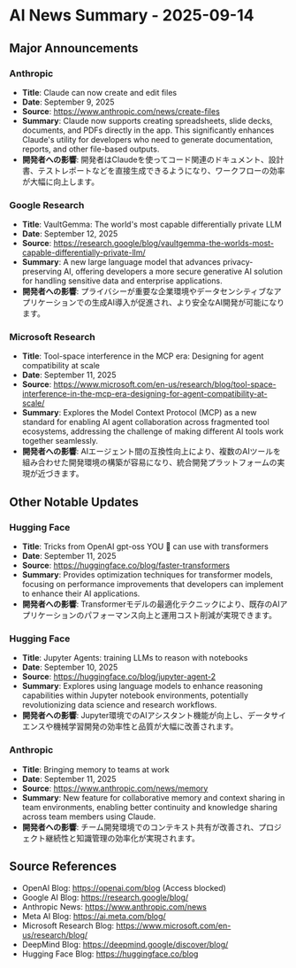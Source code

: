 # AI News Summary - 2025-09-14

## Major Announcements

### Anthropic
- **Title**: Claude can now create and edit files
- **Date**: September 9, 2025
- **Source**: https://www.anthropic.com/news/create-files
- **Summary**: Claude now supports creating spreadsheets, slide decks, documents, and PDFs directly in the app. This significantly enhances Claude's utility for developers who need to generate documentation, reports, and other file-based outputs.
- **開発者への影響**: 開発者はClaudeを使ってコード関連のドキュメント、設計書、テストレポートなどを直接生成できるようになり、ワークフローの効率が大幅に向上します。

### Google Research
- **Title**: VaultGemma: The world's most capable differentially private LLM
- **Date**: September 12, 2025
- **Source**: https://research.google/blog/vaultgemma-the-worlds-most-capable-differentially-private-llm/
- **Summary**: A new large language model that advances privacy-preserving AI, offering developers a more secure generative AI solution for handling sensitive data and enterprise applications.
- **開発者への影響**: プライバシーが重要な企業環境やデータセンシティブなアプリケーションでの生成AI導入が促進され、より安全なAI開発が可能になります。

### Microsoft Research
- **Title**: Tool-space interference in the MCP era: Designing for agent compatibility at scale
- **Date**: September 11, 2025
- **Source**: https://www.microsoft.com/en-us/research/blog/tool-space-interference-in-the-mcp-era-designing-for-agent-compatibility-at-scale/
- **Summary**: Explores the Model Context Protocol (MCP) as a new standard for enabling AI agent collaboration across fragmented tool ecosystems, addressing the challenge of making different AI tools work together seamlessly.
- **開発者への影響**: AIエージェント間の互換性向上により、複数のAIツールを組み合わせた開発環境の構築が容易になり、統合開発プラットフォームの実現が近づきます。

## Other Notable Updates

### Hugging Face
- **Title**: Tricks from OpenAI gpt-oss YOU 🫵 can use with transformers
- **Date**: September 11, 2025
- **Source**: https://huggingface.co/blog/faster-transformers
- **Summary**: Provides optimization techniques for transformer models, focusing on performance improvements that developers can implement to enhance their AI applications.
- **開発者への影響**: Transformerモデルの最適化テクニックにより、既存のAIアプリケーションのパフォーマンス向上と運用コスト削減が実現できます。

### Hugging Face
- **Title**: Jupyter Agents: training LLMs to reason with notebooks
- **Date**: September 10, 2025
- **Source**: https://huggingface.co/blog/jupyter-agent-2
- **Summary**: Explores using language models to enhance reasoning capabilities within Jupyter notebook environments, potentially revolutionizing data science and research workflows.
- **開発者への影響**: Jupyter環境でのAIアシスタント機能が向上し、データサイエンスや機械学習開発の効率性と品質が大幅に改善されます。

### Anthropic
- **Title**: Bringing memory to teams at work
- **Date**: September 11, 2025
- **Source**: https://www.anthropic.com/news/memory
- **Summary**: New feature for collaborative memory and context sharing in team environments, enabling better continuity and knowledge sharing across team members using Claude.
- **開発者への影響**: チーム開発環境でのコンテキスト共有が改善され、プロジェクト継続性と知識管理の効率化が実現されます。

## Source References
- OpenAI Blog: https://openai.com/blog (Access blocked)
- Google AI Blog: https://research.google/blog/
- Anthropic News: https://www.anthropic.com/news
- Meta AI Blog: https://ai.meta.com/blog/
- Microsoft Research Blog: https://www.microsoft.com/en-us/research/blog/
- DeepMind Blog: https://deepmind.google/discover/blog/
- Hugging Face Blog: https://huggingface.co/blog